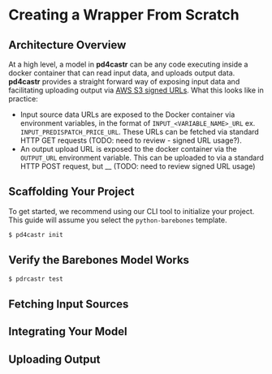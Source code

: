 # Creating a Wrapper From Scratch

## Architecture Overview

At a high level, a model in **pd4castr** can be any code executing inside a docker container that can read input data, and uploads output data. **pd4castr** provides a straight forward way of exposing input data and facilitating uploading output via [AWS S3 signed URLs](https://docs.aws.amazon.com/AmazonS3/latest/userguide/ShareObjectPreSignedURL.html). What this looks like in practice:

- Input source data URLs are exposed to the Docker container via environment variables, in the format of `INPUT_<VARIABLE_NAME>_URL` ex. `INPUT_PREDISPATCH_PRICE_URL`. These URLs can be fetched via standard HTTP GET requests (TODO: need to review - signed URL usage?).
- An output upload URL is exposed to the docker container via the `OUTPUT_URL` environment variable. This can be uploaded to via a standard HTTP POST request, but \_\_ (TODO: need to review signed URL usage)

## Scaffolding Your Project

To get started, we recommend using our CLI tool to initialize your project. This guide will assume you select the `python-barebones` template.

```sh
$ pd4castr init
```

## Verify the Barebones Model Works

<!-- TODO -->

```sh
$ pdrcastr test
```

## Fetching Input Sources

<!-- TODO -->

## Integrating Your Model

<!-- TODO -->

## Uploading Output

<!-- TODO: should be the only thing handled in barebones, but maybe comments around improving it? need to review once example exists>

## Testing The Model
